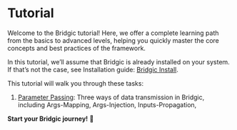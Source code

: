 # Tutorial

Welcome to the Bridgic tutorial! Here, we offer a complete learning path from the basics to advanced levels, helping you quickly master the core concepts and best practices of the framework.

In this tutorial, we’ll assume that Bridgic is already installed on your system. If that’s not the case, see Installation guide: [Bridgic Install](../home/installation.md#installation).

This tutorial will walk you through these tasks:

1. [Parameter Passing](parameter_passing.ipynb): Three ways of data transmission in Bridgic, including Args-Mapping, Args-Injection,  Inputs-Propagation, 
<!-- 2. [Dynamic Router](dynamic_router.ipynb): Dynamically determine the next execution worker at runtime.
3. [Dynamic DAG](dynamic_dag.ipynb): Dynamically add or remove worker to change the execution DAG at runtime. -->


**Start your Bridgic journey!** 🎉
